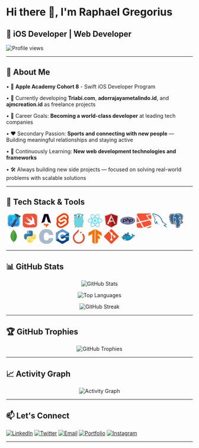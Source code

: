 # Hi there 👋, I'm Raphael Gregorius

## 🚀 iOS Developer | Web Developer

![Profile views](https://komarev.com/ghpvc/?username=Regieh&color=blue)

---

## 🚀 About Me

• 🍎 **Apple Academy Cohort 8** - Swift iOS Developer Program

• 🔨 Currently developing **Triabi.com**, **adorrajayametalindo.id**, and **ajmcreation.id** as freelance projects

• 🎯 Career Goals: **Becoming a world-class developer** at leading tech companies

• ❤️ Secondary Passion: **Sports and connecting with new people** — Building meaningful relationships and staying active

• 🧠 Continuously Learning: **New web development technologies and frameworks**

• 🛠️ Always building new side projects — focused on solving real-world problems with scalable solutions

---

## 🧰 Tech Stack & Tools

<!-- Your Complete Tech Stack (Most Recent First) -->
<p align="left">
<!-- Mobile Development -->
<img src="https://raw.githubusercontent.com/devicons/devicon/master/icons/xcode/xcode-original.svg" alt="xcode" width="40" height="40"/>
<img src="https://raw.githubusercontent.com/devicons/devicon/master/icons/swift/swift-original.svg" alt="swift" width="40" height="40"/>

<!-- Modern Frontend -->
<img src="https://raw.githubusercontent.com/devicons/devicon/master/icons/astro/astro-original.svg" alt="astro" width="40" height="40"/>
<img src="https://raw.githubusercontent.com/devicons/devicon/master/icons/svelte/svelte-original.svg" alt="svelte" width="40" height="40"/>

<!-- Backend & Systems -->
<img src="https://raw.githubusercontent.com/devicons/devicon/master/icons/go/go-original.svg" alt="golang" width="40" height="40"/>

<!-- Frontend Frameworks -->
<img src="https://raw.githubusercontent.com/devicons/devicon/master/icons/react/react-original.svg" alt="react" width="40" height="40"/>
<img src="https://raw.githubusercontent.com/devicons/devicon/master/icons/angularjs/angularjs-original.svg" alt="angular" width="40" height="40"/>

<!-- Backend Web -->
<img src="https://raw.githubusercontent.com/devicons/devicon/master/icons/php/php-original.svg" alt="php" width="40" height="40"/>
<img src="https://raw.githubusercontent.com/devicons/devicon/master/icons/laravel/laravel-plain.svg" alt="laravel" width="40" height="40"/>

<!-- Databases -->
<img src="https://raw.githubusercontent.com/devicons/devicon/master/icons/mysql/mysql-original.svg" alt="mysql" width="40" height="40"/>
<img src="https://raw.githubusercontent.com/devicons/devicon/master/icons/postgresql/postgresql-original.svg" alt="postgresql" width="40" height="40"/>
<img src="https://raw.githubusercontent.com/devicons/devicon/master/icons/mongodb/mongodb-original.svg" alt="mongodb" width="40" height="40"/>

<!-- Programming Languages -->
<img src="https://raw.githubusercontent.com/devicons/devicon/master/icons/python/python-original.svg" alt="python" width="40" height="40"/>
<img src="https://raw.githubusercontent.com/devicons/devicon/master/icons/c/c-original.svg" alt="c" width="40" height="40"/>
<img src="https://raw.githubusercontent.com/devicons/devicon/master/icons/cplusplus/cplusplus-original.svg" alt="cplusplus" width="40" height="40"/>

<!-- AI/ML -->
<img src="https://raw.githubusercontent.com/devicons/devicon/master/icons/pytorch/pytorch-original.svg" alt="pytorch" width="40" height="40"/>
<img src="https://raw.githubusercontent.com/devicons/devicon/master/icons/tensorflow/tensorflow-original.svg" alt="tensorflow" width="40" height="40"/>

<!-- Tools -->
<img src="https://raw.githubusercontent.com/devicons/devicon/master/icons/git/git-original.svg" alt="git" width="40" height="40"/>
<img src="https://raw.githubusercontent.com/devicons/devicon/master/icons/docker/docker-original.svg" alt="docker" width="40" height="40"/>
</p>

---

## 📊 GitHub Stats

<p align="center">
  <img src="https://github-readme-stats.vercel.app/api?username=Regieh&show_icons=true&theme=dark&hide_border=true" alt="GitHub Stats" />
</p>

<p align="center">
  <img src="https://github-readme-stats.vercel.app/api/top-langs/?username=Regieh&layout=compact&theme=dark&hide_border=true" alt="Top Languages" />
</p>

<p align="center">
  <img src="https://github-readme-streak-stats.herokuapp.com/?user=Regieh&theme=dark&hide_border=true" alt="GitHub Streak" />
</p>

---

## 🏆 GitHub Trophies

<p align="center">
  <img src="https://github-profile-trophy.vercel.app/?username=Regieh&theme=darkhub&no-frame=true&margin-w=15" alt="GitHub Trophies" />
</p>

---

## 📈 Activity Graph

<p align="center">
  <img src="https://github-readme-activity-graph.vercel.app/graph?username=Regieh&theme=react-dark&hide_border=true" alt="Activity Graph" />
</p>

---

## 📫 Let's Connect

<p align="left">
<a href="[LINKEDIN_URL]" target="_blank"><img src="https://img.shields.io/badge/-LinkedIn-0077B5?style=for-the-badge&logo=linkedin&logoColor=white" alt="LinkedIn"/></a>
<a href="[TWITTER_URL]" target="_blank"><img src="https://img.shields.io/badge/-Twitter-1DA1F2?style=for-the-badge&logo=twitter&logoColor=white" alt="Twitter"/></a>
<a href="mailto:[YOUR_EMAIL]"><img src="https://img.shields.io/badge/-Email-D14836?style=for-the-badge&logo=gmail&logoColor=white" alt="Email"/></a>
<a href="[PORTFOLIO_URL]" target="_blank"><img src="https://img.shields.io/badge/-Portfolio-000000?style=for-the-badge&logo=react&logoColor=white" alt="Portfolio"/></a>
<a href="[INSTAGRAM_URL]" target="_blank"><img src="https://img.shields.io/badge/-Instagram-E4405F?style=for-the-badge&logo=instagram&logoColor=white" alt="Instagram"/></a>
</p>

---
